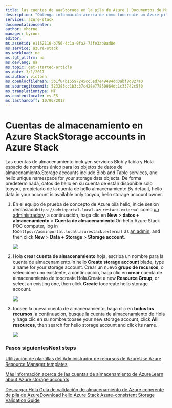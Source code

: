 ```yaml
---
title: las cuentas de aaaStorage en la pila de Azure | Documentos de Microsoft
description: "Obtenga información acerca de cómo toocreate un Azure pila cuenta de almacenamiento."
services: azure-stack
documentationcenter: 
author: vhorne
manager: byronr
editor: 
ms.assetid: e1152110-b756-4c1a-9fa2-73fe3ab0ad8e
ms.service: azure-stack
ms.workload: na
ms.tgt_pltfrm: na
ms.devlang: na
ms.topic: get-started-article
ms.date: 3/1/2017
ms.author: victorh
ms.openlocfilehash: 5b1f84b15597245cc5ed7e49494dd3abf8d827a0
ms.sourcegitcommit: 523283cc1b3c37c428e77850964dc1c33742c5f0
ms.translationtype: MT
ms.contentlocale: es-ES
ms.lasthandoff: 10/06/2017
---
```

# <a name="storage-accounts-in-azure-stack"></a><span data-ttu-id="a7d41-103">Cuentas de almacenamiento en Azure Stack</span><span class="sxs-lookup"><span data-stu-id="a7d41-103">Storage accounts in Azure Stack</span></span>
<span data-ttu-id="a7d41-104">Las cuentas de almacenamiento incluyen servicios Blob y tabla y Hola espacio de nombres único para los objetos de datos de almacenamiento.</span><span class="sxs-lookup"><span data-stu-id="a7d41-104">Storage accounts include Blob and Table services, and hello unique namespace for your storage data objects.</span></span> <span data-ttu-id="a7d41-105">De forma predeterminada, datos de hello en su cuenta de están disponible solo tooyou, propietario de la cuenta de hello almacenamiento.</span><span class="sxs-lookup"><span data-stu-id="a7d41-105">By default, hello data in your account is available only tooyou, hello storage account owner.</span></span>

1. <span data-ttu-id="a7d41-106">En el equipo de prueba de concepto de Azure pila hello, inicie sesión demasiado`https://adminportal.local.azurestack.external` como [un administrador](azure-stack-connect-azure-stack.md)y, a continuación, haga clic en **New** > **datos + almacenamiento**  >  **Cuenta de almacenamiento**.</span><span class="sxs-lookup"><span data-stu-id="a7d41-106">On hello Azure Stack POC computer, log in too`https://adminportal.local.azurestack.external` as [an admin](azure-stack-connect-azure-stack.md), and then click **New** > **Data + Storage** > **Storage account**.</span></span>

   ![](media/azure-stack-provision-storage-account/image01.png)
2. <span data-ttu-id="a7d41-107">Hola **crear cuenta de almacenamiento** hoja, escriba un nombre para la cuenta de almacenamiento.</span><span class="sxs-lookup"><span data-stu-id="a7d41-107">In hello **Create storage account** blade, type a name for your storage account.</span></span> <span data-ttu-id="a7d41-108">Crear un nuevo **grupo de recursos**, o seleccione uno existente, a continuación, haga clic en **crear** cuenta de almacenamiento de toocreate Hola.</span><span class="sxs-lookup"><span data-stu-id="a7d41-108">Create a new **Resource Group**, or select an existing one, then click **Create** toocreate hello storage account.</span></span>

   ![](media/azure-stack-provision-storage-account/image02.png)
3. <span data-ttu-id="a7d41-109">toosee la nueva cuenta de almacenamiento, haga clic en **todos los recursos**, a continuación, busque la cuenta de almacenamiento de Hola y haga clic en su nombre.</span><span class="sxs-lookup"><span data-stu-id="a7d41-109">toosee your new storage account, click **All resources**, then search for hello storage account and click its name.</span></span>

    ![](media/azure-stack-provision-storage-account/image03.png)

### <a name="next-steps"></a><span data-ttu-id="a7d41-110">Pasos siguientes</span><span class="sxs-lookup"><span data-stu-id="a7d41-110">Next steps</span></span>
[<span data-ttu-id="a7d41-111">Utilización de plantillas del Administrador de recursos de Azure</span><span class="sxs-lookup"><span data-stu-id="a7d41-111">Use Azure Resource Manager templates</span></span>](azure-stack-arm-templates.md)

[<span data-ttu-id="a7d41-112">Más información acerca de las cuentas de almacenamiento de Azure</span><span class="sxs-lookup"><span data-stu-id="a7d41-112">Learn about Azure storage accounts</span></span>](../storage/common/storage-create-storage-account.md)

[<span data-ttu-id="a7d41-113">Descargar Hola Guía de validación de almacenamiento de Azure coherente de pila de Azure</span><span class="sxs-lookup"><span data-stu-id="a7d41-113">Download hello Azure Stack Azure-consistent Storage Validation Guide</span></span>](http://aka.ms/azurestacktp1doc)
